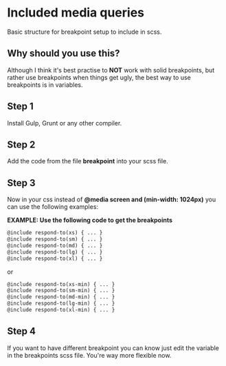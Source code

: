 # Included media queries
Basic structure for breakpoint setup to include in scss.

## Why should you use this?
Although I think it's best practise to __NOT__ work with solid breakpoints, but rather use breakpoints when things get ugly, the best way to use breakpoints is in variables.

## Step 1
Install Gulp, Grunt or any other compiler.

## Step 2 
Add the code from the file __breakpoint__ into your scss file.

## Step 3
Now in your css instead of __@media screen and (min-width: 1024px)__ you can use the following examples:

__EXAMPLE: Use the following code to get the breakpoints__ 
```html
@include respond-to(xs) { ... } 
@include respond-to(sm) { ... } 
@include respond-to(md) { ... } 
@include respond-to(lg) { ... } 
@include respond-to(xl) { ... } 
```

or 

```html
@include respond-to(xs-min) { ... } 
@include respond-to(sm-min) { ... } 
@include respond-to(md-min) { ... } 
@include respond-to(lg-min) { ... } 
@include respond-to(xl-min) { ... } 
```

## Step 4
If you want to have different breakpoint you can know just edit the variable in the breakpoints scss file. You're way more flexible now.
